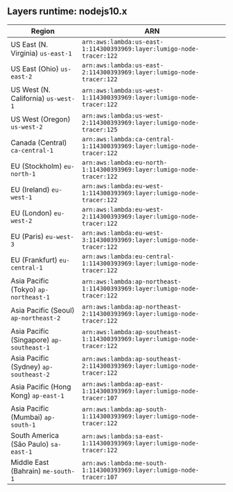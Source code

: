 Layers runtime: nodejs10.x
----
| Region | ARN |
| --- | --- |
|US East (N. Virginia)  `us-east-1`|`arn:aws:lambda:us-east-1:114300393969:layer:lumigo-node-tracer:122`|
|US East (Ohio)  `us-east-2`|`arn:aws:lambda:us-east-2:114300393969:layer:lumigo-node-tracer:122`|
|US West (N. California)  `us-west-1`|`arn:aws:lambda:us-west-1:114300393969:layer:lumigo-node-tracer:122`|
|US West (Oregon)  `us-west-2`|`arn:aws:lambda:us-west-2:114300393969:layer:lumigo-node-tracer:125`|
|Canada (Central)  `ca-central-1`|`arn:aws:lambda:ca-central-1:114300393969:layer:lumigo-node-tracer:122`|
|EU (Stockholm)  `eu-north-1`|`arn:aws:lambda:eu-north-1:114300393969:layer:lumigo-node-tracer:122`|
|EU (Ireland)  `eu-west-1`|`arn:aws:lambda:eu-west-1:114300393969:layer:lumigo-node-tracer:122`|
|EU (London)  `eu-west-2`|`arn:aws:lambda:eu-west-2:114300393969:layer:lumigo-node-tracer:122`|
|EU (Paris)  `eu-west-3`|`arn:aws:lambda:eu-west-3:114300393969:layer:lumigo-node-tracer:122`|
|EU (Frankfurt)  `eu-central-1`|`arn:aws:lambda:eu-central-1:114300393969:layer:lumigo-node-tracer:122`|
|Asia Pacific (Tokyo)  `ap-northeast-1`|`arn:aws:lambda:ap-northeast-1:114300393969:layer:lumigo-node-tracer:122`|
|Asia Pacific (Seoul)  `ap-northeast-2`|`arn:aws:lambda:ap-northeast-2:114300393969:layer:lumigo-node-tracer:122`|
|Asia Pacific (Singapore)  `ap-southeast-1`|`arn:aws:lambda:ap-southeast-1:114300393969:layer:lumigo-node-tracer:122`|
|Asia Pacific (Sydney)  `ap-southeast-2`|`arn:aws:lambda:ap-southeast-2:114300393969:layer:lumigo-node-tracer:122`|
|Asia Pacific (Hong Kong)  `ap-east-1`|`arn:aws:lambda:ap-east-1:114300393969:layer:lumigo-node-tracer:107`|
|Asia Pacific (Mumbai)  `ap-south-1`|`arn:aws:lambda:ap-south-1:114300393969:layer:lumigo-node-tracer:122`|
|South America (São Paulo)  `sa-east-1`|`arn:aws:lambda:sa-east-1:114300393969:layer:lumigo-node-tracer:122`|
|Middle East (Bahrain)  `me-south-1`|`arn:aws:lambda:me-south-1:114300393969:layer:lumigo-node-tracer:107`|

